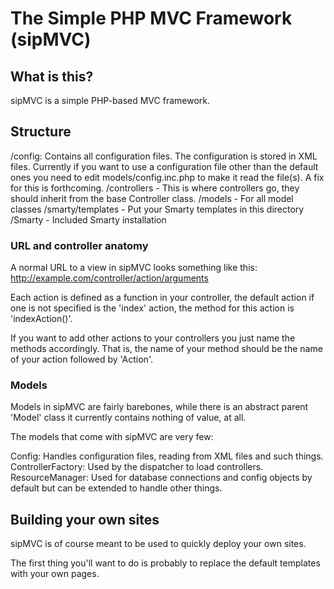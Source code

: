 # The Simple PHP MVC Framework (sipMVC)

## What is this?

sipMVC is a simple PHP-based MVC framework.


## Structure


/config:
    Contains all configuration files. The configuration is stored in XML
    files. Currently if you want to use a configuration file other than
    the default ones you need to edit models/config.inc.php to make it
    read the file(s). A fix for this is forthcoming.
/controllers
    - This is where controllers go, they should inherit from the base
      Controller class.
/models
    - For all model classes
/smarty/templates
    - Put your Smarty templates in this directory
/Smarty
    - Included Smarty installation


### URL and controller anatomy

A normal URL to a view in sipMVC looks something like this:
http://example.com/controller/action/arguments

Each action is defined as a function in your controller, the
default action if one is not specified is the 'index' action, the method
for this action is 'indexAction()'.

If you want to add other actions to your controllers you just name the
methods accordingly. That is, the name of your method should be the name
of your action followed by 'Action'.


### Models

Models in sipMVC are fairly barebones, while there is an abstract parent
'Model' class it currently contains nothing of value, at all.

The models that come with sipMVC are very few:

Config:
    Handles configuration files, reading from XML files and such things.
ControllerFactory:
    Used by the dispatcher to load controllers.
ResourceManager:
    Used for database connections and config objects by default but can be
    extended to handle other things.


## Building your own sites

sipMVC is of course meant to be used to quickly deploy your own sites.

The first thing you'll want to do is probably to replace the default templates
with your own pages.
